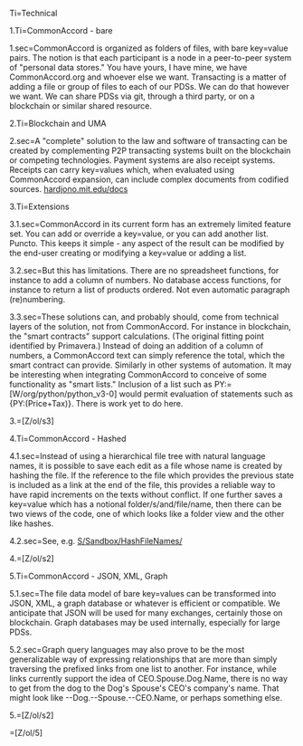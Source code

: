 Ti=Technical

1.Ti=CommonAccord - bare

1.sec=CommonAccord is organized as folders of files, with bare key=value pairs.  The notion is that each participant is a node in a peer-to-peer system of "personal data stores."  You have yours, I have mine, we have CommonAccord.org and whoever else we want.  Transacting is a matter of adding a file or group of files to each of our PDSs.  We can do that however we want.  We can share PDSs via git, through a third party, or on a blockchain or similar shared resource.  

2.Ti=Blockchain and UMA

2.sec=A "complete" solution to the law and software of transacting can be created by complementing P2P transacting systems built on the blockchain or competing technologies.  Payment systems are also receipt systems.  Receipts can carry key=values which, when evaluated using CommonAccord expansion, can include complex documents from codified sources.  <a href="http://hardjono.mit.edu/docs">hardjono.mit.edu/docs</a>

3.Ti=Extensions

3.1.sec=CommonAccord in its current form has an extremely limited feature set.  You can add or override a key=value, or you can add another list.  Puncto.  This keeps it simple - any aspect of the result can be modified by the end-user creating or modifying a key=value or adding a list. 

3.2.sec=But this has limitations.  There are no spreadsheet functions, for instance to add a column of numbers.  No database access functions, for instance to return a list of products ordered.  Not even automatic paragraph (re)numbering.

3.3.sec=These solutions can, and probably should, come from technical layers of the solution, not from CommonAccord.  For instance in blockchain, the "smart contracts" support calculations.  (The original fitting point identified by Primavera.) Instead of doing an addition of a column of numbers, a CommonAccord text can simply reference the total, which the smart contract can provide.  Similarly in other systems of automation.  It may be interesting when integrating CommonAccord to conceive of some functionality as "smart lists."  Inclusion of a list such as PY:=[W/org/python/python_v3-0] would permit evaluation of statements such as {PY:(Price+Tax)}.  There is work yet to do here.

3.=[Z/ol/s3]

4.Ti=CommonAccord - Hashed

4.1.sec=Instead of using a hierarchical file tree with natural language names, it is possible to save each edit as a file whose name is created by hashing the file.  If the reference to the file which provides the previous state is included as a link at the end of the file, this provides a reliable way to have rapid increments on the texts without conflict.  If one further saves a key=value which has a notional folder/s/and/file/name, then there can be two views of the code, one of which looks like a folder view and the other like hashes.

4.2.sec=See, e.g. <a href="index.php?action=list&file=S/Sandbox/HashFileNames/">S/Sandbox/HashFileNames/</a>

4.=[Z/ol/s2]

5.Ti=CommonAccord - JSON, XML, Graph

5.1.sec=The file data model of bare key=values can be transformed into JSON, XML, a graph database or whatever is efficient or compatible.  We anticipate that JSON will be used for many exchanges, certainly those on blockchain.  Graph databases may be used internally, especially for large PDSs.

5.2.sec=Graph query languages may also prove to be the most generalizable way of expressing relationships that are more than simply traversing the prefixed links from one list to another.  For instance, while links currently support the idea of CEO.Spouse.Dog.Name, there is no way to get from the dog to the Dog's Spouse's CEO's company's name.  That might look like --Dog.--Spouse.--CEO.Name, or perhaps something else. 

5.=[Z/ol/s2]

=[Z/ol/5]